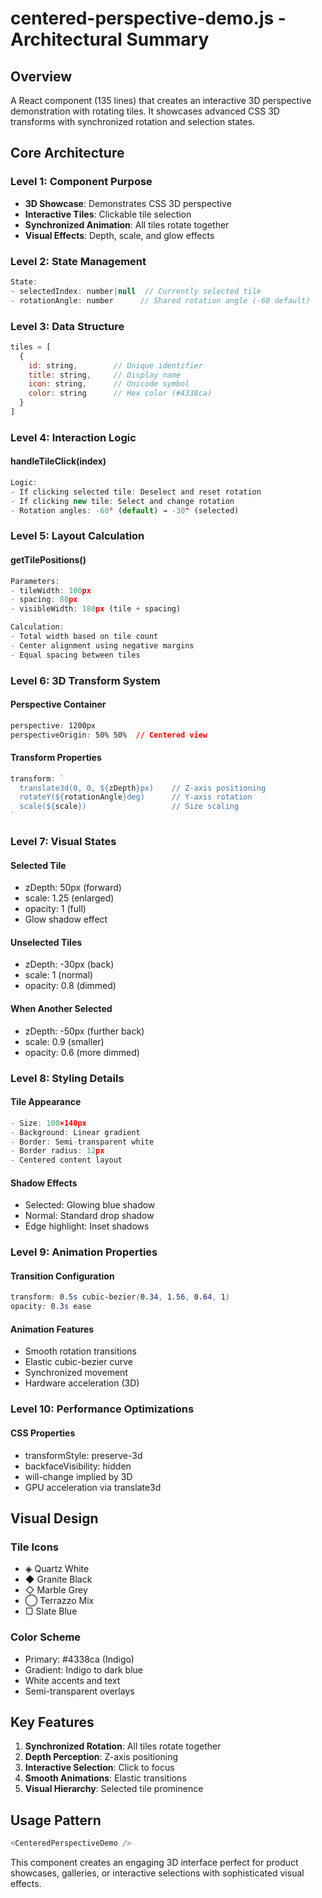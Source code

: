# centered-perspective-demo.js - Architectural Summary

## Overview
A React component (135 lines) that creates an interactive 3D perspective demonstration with rotating tiles. It showcases advanced CSS 3D transforms with synchronized rotation and selection states.

## Core Architecture

### Level 1: Component Purpose
- **3D Showcase**: Demonstrates CSS 3D perspective
- **Interactive Tiles**: Clickable tile selection
- **Synchronized Animation**: All tiles rotate together
- **Visual Effects**: Depth, scale, and glow effects

### Level 2: State Management
```javascript
State:
- selectedIndex: number|null  // Currently selected tile
- rotationAngle: number      // Shared rotation angle (-60 default)
```

### Level 3: Data Structure
```javascript
tiles = [
  {
    id: string,        // Unique identifier
    title: string,     // Display name
    icon: string,      // Unicode symbol
    color: string      // Hex color (#4338ca)
  }
]
```

### Level 4: Interaction Logic

#### handleTileClick(index)
```javascript
Logic:
- If clicking selected tile: Deselect and reset rotation
- If clicking new tile: Select and change rotation
- Rotation angles: -60° (default) → -30° (selected)
```

### Level 5: Layout Calculation

#### getTilePositions()
```javascript
Parameters:
- tileWidth: 100px
- spacing: 80px
- visibleWidth: 180px (tile + spacing)

Calculation:
- Total width based on tile count
- Center alignment using negative margins
- Equal spacing between tiles
```

### Level 6: 3D Transform System

#### Perspective Container
```css
perspective: 1200px
perspectiveOrigin: 50% 50%  // Centered view
```

#### Transform Properties
```javascript
transform: `
  translate3d(0, 0, ${zDepth}px)    // Z-axis positioning
  rotateY(${rotationAngle}deg)      // Y-axis rotation
  scale(${scale})                   // Size scaling
`
```

### Level 7: Visual States

#### Selected Tile
- zDepth: 50px (forward)
- scale: 1.25 (enlarged)
- opacity: 1 (full)
- Glow shadow effect

#### Unselected Tiles
- zDepth: -30px (back)
- scale: 1 (normal)
- opacity: 0.8 (dimmed)

#### When Another Selected
- zDepth: -50px (further back)
- scale: 0.9 (smaller)
- opacity: 0.6 (more dimmed)

### Level 8: Styling Details

#### Tile Appearance
```javascript
- Size: 100×140px
- Background: Linear gradient
- Border: Semi-transparent white
- Border radius: 12px
- Centered content layout
```

#### Shadow Effects
- Selected: Glowing blue shadow
- Normal: Standard drop shadow
- Edge highlight: Inset shadows

### Level 9: Animation Properties

#### Transition Configuration
```css
transform: 0.5s cubic-bezier(0.34, 1.56, 0.64, 1)
opacity: 0.3s ease
```

#### Animation Features
- Smooth rotation transitions
- Elastic cubic-bezier curve
- Synchronized movement
- Hardware acceleration (3D)

### Level 10: Performance Optimizations

#### CSS Properties
- transformStyle: preserve-3d
- backfaceVisibility: hidden
- will-change implied by 3D
- GPU acceleration via translate3d

## Visual Design

### Tile Icons
- ◈ Quartz White
- ◆ Granite Black
- ◇ Marble Grey
- ◯ Terrazzo Mix
- ▢ Slate Blue

### Color Scheme
- Primary: #4338ca (Indigo)
- Gradient: Indigo to dark blue
- White accents and text
- Semi-transparent overlays

## Key Features
1. **Synchronized Rotation**: All tiles rotate together
2. **Depth Perception**: Z-axis positioning
3. **Interactive Selection**: Click to focus
4. **Smooth Animations**: Elastic transitions
5. **Visual Hierarchy**: Selected tile prominence

## Usage Pattern
```javascript
<CenteredPerspectiveDemo />
```

This component creates an engaging 3D interface perfect for product showcases, galleries, or interactive selections with sophisticated visual effects.